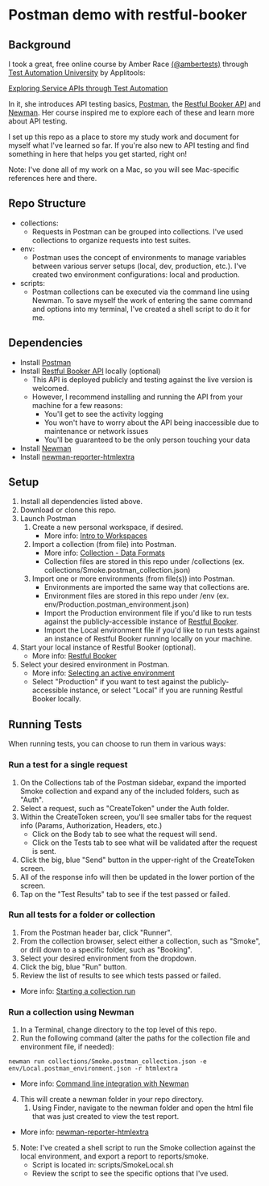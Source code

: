 # Postman demo with restful-booker

## Background

I took a great, free online course by Amber Race [(@ambertests)](https://twitter.com/ambertests) through [Test Automation University](https://testautomationu.applitools.com/) by Applitools: 

[Exploring Service APIs through Test Automation](https://testautomationu.applitools.com/exploring-service-apis-through-test-automation/)

In it, she introduces API testing basics, [Postman](https://www.getpostman.com/), the [Restful Booker API](https://restful-booker.herokuapp.com/) and [Newman](https://github.com/postmanlabs/newman). Her course inspired me to explore each of these and learn more about API testing.

I set up this repo as a place to store my study work and document for myself what I've learned so far. If you're also new to API testing and find something in here that helps you get started, right on!

Note: I've done all of my work on a Mac, so you will see Mac-specific references here and there.

## Repo Structure
- collections: 
  - Requests in Postman can be grouped into collections. I've used collections to organize requests into test suites.
- env: 
  - Postman uses the concept of environments to manage variables between various server setups (local, dev, production, etc.). I've created two environment configurations: local and production.
- scripts: 
  - Postman collections can be executed via the command line using Newman. To save myself the work of entering the same command and options into my terminal, I've created a shell script to do it for me.

## Dependencies

- Install [Postman](https://www.getpostman.com/)
- Install [Restful Booker API](https://github.com/mwinteringham/restful-booker) locally (optional)
  - This API is deployed publicly and testing against the live version is welcomed. 
  - However, I recommend installing and running the API from your machine for a few reasons:
    - You'll get to see the activity logging
    - You won't have to worry about the API being inaccessible due to maintenance or network issues
    - You'll be guaranteed to be the only person touching your data
- Install [Newman](https://github.com/postmanlabs/newman)
- Install [newman-reporter-htmlextra](https://github.com/DannyDainton/newman-reporter-htmlextra)

## Setup

1) Install all dependencies listed above.
2) Download or clone this repo.
3) Launch Postman
   1) Create a new personal workspace, if desired.
      - More info: [Intro to Workspaces](https://learning.getpostman.com/docs/postman/workspaces/intro_to_workspaces)
   2) Import a collection (from file) into Postman.
      - More info: [Collection - Data Formats](https://learning.getpostman.com/docs/postman/collections/data_formats/#importing-postman-data)
      - Collection files are stored in this repo under /collections (ex. collections/Smoke.postman_collection.json)
   3) Import one or more environments (from file(s)) into Postman.
      - Environments are imported the same way that collections are.
      - Environment files are stored in this repo under /env (ex. env/Production.postman_environment.json)
      - Import the Production environment file if you'd like to run tests against the publicly-accessible instance of [Restful Booker](https://restful-booker.herokuapp.com).
      - Import the Local environment file if you'd like to run tests against an instance of Restful Booker running locally on your machine.
4) Start your local instance of Restful Booker (optional).
   - More info: [Restful Booker](https://github.com/mwinteringham/restful-booker)
5) Select your desired environment in Postman.
   - More info: [Selecting an active environment](https://learning.getpostman.com/docs/postman/environments_and_globals/manage_environments/#selecting-an-active-environment)
   - Select "Production" if you want to test against the publicly-accessible instance, or select "Local" if you are running Restful Booker locally.


## Running Tests

When running tests, you can choose to run them in various ways:

### Run a test for a single request

1) On the Collections tab of the Postman sidebar, expand the imported Smoke collection and expand any of the included folders, such as "Auth".
2) Select a request, such as "CreateToken" under the Auth folder.
3) Within the CreateToken screen, you'll see smaller tabs for the request info (Params, Authorization, Headers, etc.)
   - Click on the Body tab to see what the request will send.
   - Click on the Tests tab to see what will be validated after the request is sent.
4) Click the big, blue "Send" button in the upper-right of the CreateToken screen.
5) All of the response info will then be updated in the lower portion of the screen.
6) Tap on the "Test Results" tab to see if the test passed or failed. 

### Run all tests for a folder or collection

1) From the Postman header bar, click "Runner".
2) From the collection browser, select either a collection, such as "Smoke", or drill down to a specific folder, such as "Booking".
3) Select your desired environment from the dropdown.
4) Click the big, blue "Run" button.
5) Review the list of results to see which tests passed or failed.
- More info: [Starting a collection run](https://learning.getpostman.com/docs/postman/collection_runs/starting_a_collection_run/)

### Run a collection using Newman

1) In a Terminal, change directory to the top level of this repo.
2) Run the following command (alter the paths for the collection file and environment file, if needed):
```console
newman run collections/Smoke.postman_collection.json -e env/Local.postman_environment.json -r htmlextra
```
- More info: [Command line integration with Newman](https://learning.getpostman.com/docs/postman/collection_runs/command_line_integration_with_newman/)
4) This will create a newman folder in your repo directory.
   1) Using Finder, navigate to the newman folder and open the html file that was just created to view the test report.
- More info: [newman-reporter-htmlextra](https://github.com/DannyDainton/newman-reporter-htmlextra)
5) Note: I've created a shell script to run the Smoke collection against the local environment, and export a report to reports/smoke.
   - Script is located in: scripts/SmokeLocal.sh
   - Review the script to see the specific options that I've used.
